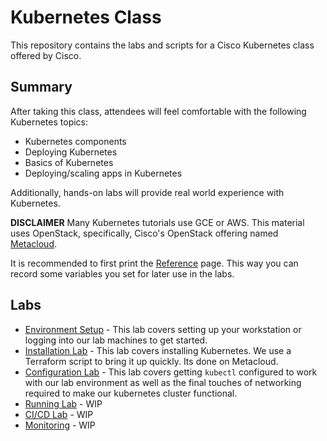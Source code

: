 # Kubernetes Class

This repository contains the labs and scripts for a Cisco Kubernetes class offered by Cisco.

## Summary
After taking this class, attendees will feel comfortable with the following Kubernetes topics: 

*  Kubernetes components
*  Deploying Kubernetes
*  Basics of Kubernetes 
*  Deploying/scaling apps in Kubernetes

Additionally, hands-on labs will provide real world experience with Kubernetes.  

__DISCLAIMER__ Many Kubernetes tutorials use GCE or AWS.  This material uses OpenStack, specifically, Cisco's OpenStack offering named [Metacloud](http://www.cisco.com/c/en/us/products/cloud-systems-management/metacloud/index.html). 

It is recommended to first print the [Reference](/reference.md) page. This way you can record some variables you set for later use in the labs. 

## Labs

* [Environment Setup](00-Setup/README.md) - This lab covers setting up your workstation or logging into our lab machines to get started.  
* [Installation Lab](01-Install/README.md) - This lab covers installing Kubernetes.  We use a Terraform script to bring it up quickly.  Its done on Metacloud. 
* [Configuration Lab](02-Config/README.md) - This lab covers getting ```kubectl``` configured to work with our lab environment as well as the final touches of networking required to make our kubernetes cluster functional.  
* [Running Lab](03-Running/README.md) - WIP
* [CI/CD Lab](04-CICD/README.md) - WIP
* [Monitoring](05-Monitor/README.md) - WIP



